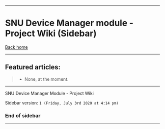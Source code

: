 
***

# SNU Device Manager module - Project Wiki (Sidebar)

[Back home](https://github.com/seanpm2001/SNU_DeviceManager/wiki/)

***

## Featured articles:

> * None, at the moment.

***

SNU Device Manager Module - Project Wiki

Sidebar version: `1 (Friday, July 3rd 2020 at 4:14 pm)`

### End of sidebar

***
